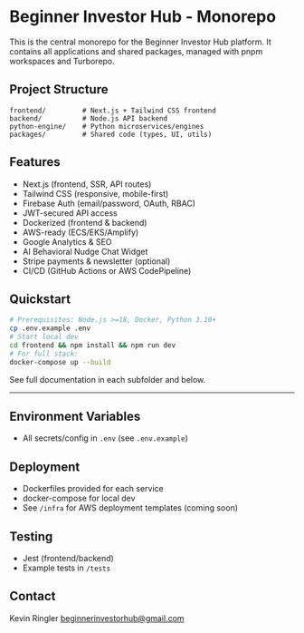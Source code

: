 # Beginner Investor Hub - Monorepo

This is the central monorepo for the Beginner Investor Hub platform. It contains all applications and shared packages, managed with pnpm workspaces and Turborepo.

## Project Structure

```
frontend/         # Next.js + Tailwind CSS frontend
backend/          # Node.js API backend
python-engine/    # Python microservices/engines
packages/         # Shared code (types, UI, utils)
```

## Features
- Next.js (frontend, SSR, API routes)
- Tailwind CSS (responsive, mobile-first)
- Firebase Auth (email/password, OAuth, RBAC)
- JWT-secured API access
- Dockerized (frontend & backend)
- AWS-ready (ECS/EKS/Amplify)
- Google Analytics & SEO
- AI Behavioral Nudge Chat Widget
- Stripe payments & newsletter (optional)
- CI/CD (GitHub Actions or AWS CodePipeline)

## Quickstart

```sh
# Prerequisites: Node.js >=18, Docker, Python 3.10+
cp .env.example .env
# Start local dev
cd frontend && npm install && npm run dev
# For full stack:
docker-compose up --build
```

See full documentation in each subfolder and below.

---

## Environment Variables
- All secrets/config in `.env` (see `.env.example`)

## Deployment
- Dockerfiles provided for each service
- docker-compose for local dev
- See `/infra` for AWS deployment templates (coming soon)

## Testing
- Jest (frontend/backend)
- Example tests in `/tests`

## Contact
Kevin Ringler <beginnerinvestorhub@gmail.com>
